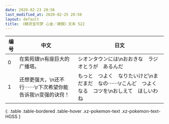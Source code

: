 ```yaml
---
date: 2020-02-23 20:56
last_modified_at: 2020-02-25 20:50
layout: default
title: 《精灵宝可梦 心金／魂银》文本 522
---
```

| 编号 | 中文 | 日文 |
| ---- | ---- | ---- |
| 0 | 在紫苑镇\n有座巨大的广播塔。 | シオンタウンには\nおおきな　ラジオとうが　あるんだ |
| 1 | 还想更强大，\n还不行⋯⋯\r下次希望你能告诉我\n变强的诀窍！ | もっと　つよく　なりたいけど\nまだまだ　なの⋯⋯\rこんど　つよくなる　コツを\nおしえて　ほしいわね |
{: .table .table-bordered .table-hover .xz-pokemon-text .xz-pokemon-text-HGSS }